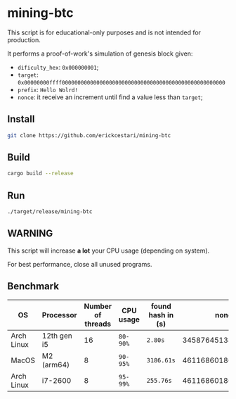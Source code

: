 # mining-btc

This script is for educational-only purposes and is not intended for production.

It performs a proof-of-work's simulation of genesis block given:

- `dificulty_hex`: `0x000000001`;
- `target`: `0x00000000ffff0000000000000000000000000000000000000000000000000000`
- `prefix`: `Hello Wolrd!`
- `nonce`: it receive an increment until find a value less than `target`;

## Install

```bash
git clone https://github.com/erickcestari/mining-btc
```

## Build

```bash
cargo build --release
```

## Run

```bash
./target/release/mining-btc
```

## WARNING

This script will increase **a lot** your CPU usage (depending on system).

For best performance, close all unused programs.


## Benchmark

| OS         | Processor   | Number of threads | CPU usage | found hash in (s) | nonce                | hash                     | 
| ---------- | ----------- | ----------------- | --------- | ----------------- | -------------------- | ------------------------ |
| Arch Linux | 12th gen i5 | 16                | `80-90%`  | `2.80s`           | 3458764513870408011  | `000000009257b...7dcdb6` |
| MacOS      | M2 (arm64)  | 8                 | `90-95%`  | `3186.61s`        | 4611686018698950180  | `00000000862e5...80821c` |
| Arch Linux | i7-2600     | 8                 | `95-99%`  | `255.76s`         | 4611686018698950180  | `00000000862e5...80821c` |

